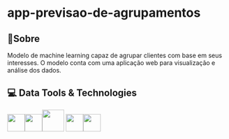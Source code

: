 <h1> app-previsao-de-agrupamentos
</h1>

<h2>💬Sobre</h2>
<p>Modelo de machine learning capaz de agrupar clientes com base em seus interesses. O modelo conta com uma aplicação web para visualização e análise dos dados.</p>

  
##  💻 Data Tools & Technologies
  <img src="https://cdn.jsdelivr.net/gh/devicons/devicon@latest/icons/python/python-original.svg" width="40" height="40" /><img src="https://cdn.jsdelivr.net/gh/devicons/devicon@latest/icons/pandas/pandas-original-wordmark.svg" width="40" height="40"  /><img src="https://cdn.jsdelivr.net/gh/devicons/devicon@latest/icons/numpy/numpy-plain-wordmark.svg" width="50" height="50" /> <img src="https://cdn.jsdelivr.net/gh/devicons/devicon@latest/icons/matplotlib/matplotlib-original.svg" width="40" height="40"/><img src="https://cdn.jsdelivr.net/gh/devicons/devicon@latest/icons/streamlit/streamlit-plain-wordmark.svg" width="40" height="40"/>
          

